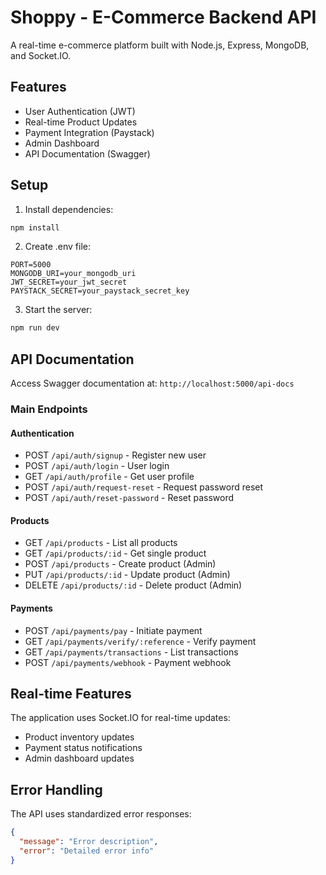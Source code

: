 
# Shoppy - E-Commerce Backend API

A real-time e-commerce platform built with Node.js, Express, MongoDB, and Socket.IO.

## Features

- User Authentication (JWT)
- Real-time Product Updates
- Payment Integration (Paystack)
- Admin Dashboard
- API Documentation (Swagger)

## Setup

1. Install dependencies:
```bash
npm install
```

2. Create .env file:
```
PORT=5000
MONGODB_URI=your_mongodb_uri
JWT_SECRET=your_jwt_secret
PAYSTACK_SECRET=your_paystack_secret_key
```

3. Start the server:
```bash
npm run dev
```

## API Documentation

Access Swagger documentation at: `http://localhost:5000/api-docs`

### Main Endpoints

#### Authentication
- POST `/api/auth/signup` - Register new user
- POST `/api/auth/login` - User login
- GET `/api/auth/profile` - Get user profile
- POST `/api/auth/request-reset` - Request password reset
- POST `/api/auth/reset-password` - Reset password

#### Products
- GET `/api/products` - List all products
- GET `/api/products/:id` - Get single product
- POST `/api/products` - Create product (Admin)
- PUT `/api/products/:id` - Update product (Admin)
- DELETE `/api/products/:id` - Delete product (Admin)

#### Payments
- POST `/api/payments/pay` - Initiate payment
- GET `/api/payments/verify/:reference` - Verify payment
- GET `/api/payments/transactions` - List transactions
- POST `/api/payments/webhook` - Payment webhook

## Real-time Features

The application uses Socket.IO for real-time updates:
- Product inventory updates
- Payment status notifications
- Admin dashboard updates

## Error Handling

The API uses standardized error responses:
```json
{
  "message": "Error description",
  "error": "Detailed error info"
}
```
